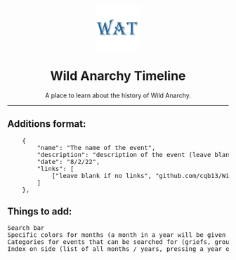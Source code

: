 <div align="center">
  <!-- Logo and Title -->
  <img src="WAT.png" alt="logo" width="20%"/>
  <h1>Wild Anarchy Timeline</a></h1>
  <p>A place to learn about the history of Wild Anarchy.</p>
</div>

<hr />

<h2>Additions format:</h2>
<pre>
	{
		"name": "The name of the event",
		"description": "description of the event (leave blank if no description)",
		"date": "8/2/22",
		"links": [
            ["leave blank if no links", "github.com/cqb13/Wild-Anarchy-Timeline"]
        ] 
	},
</pre>

<h2>Things to add:</h2>
<pre>
Search bar
Specific colors for months (a month in a year will be given a random color)
Categories for events that can be searched for (griefs, group creations, server updates, etc)
Index on side (list of all months / years, pressing a year or month will take you to that category)
</pre>
